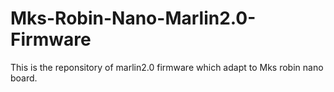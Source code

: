 # Mks-Robin-Nano-Marlin2.0-Firmware
This is the reponsitory of marlin2.0 firmware which adapt to Mks robin nano board.
